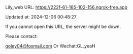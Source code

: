 Lily_web URL: https://222f-61-165-102-156.ngrok-free.app

Updated at: 2024-12-06 00:48:27

If you cannot open this URL, the server might be down.

Please contact: 

goley04@foxmail.com Or Wechat:GL_yeaH